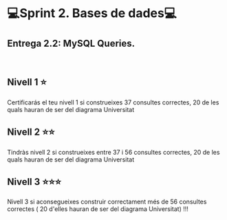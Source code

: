 # 💻Sprint 2. Bases de dades💻
## Entrega 2.2: MySQL Queries.
</br>

## Nivell 1 ⭐
Certificarás el teu nivell 1 si construeixes 37 consultes correctes, 20 de les quals hauran de ser del diagrama Universitat

## Nivell 2 ⭐⭐
Tindràs nivell 2 si construeixes entre 37 i 56 consultes correctes, 20 de les quals hauran de ser del diagrama Universitat

## Nivell 3 ⭐⭐⭐
Nivell 3 si aconsegueixes construir correctament més de 56 consultes correctes ( 20 d'elles hauran de ser del diagrama Universitat) !!!
